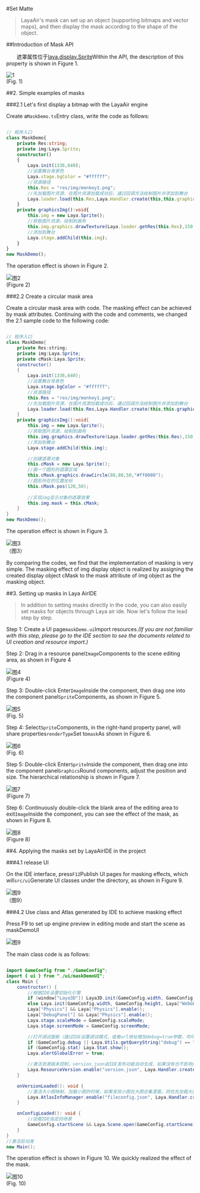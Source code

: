 #Set Matte

> LayaAir's mask can set up an object (supporting bitmaps and vector maps), and then display the mask according to the shape of the object.
>



##Introduction of Mask API



　　遮罩属性位于[laya.display.Sprite](http://layaair.ldc.layabox.com/api/index.html?category=Core&class=laya.display.Sprite%3Ch1%3Emask)Within the API, the description of this property is shown in Figure 1.

![1](img/1.jpg)<br/> (Fig. 1)



##2. Simple examples of masks

###2.1 Let's first display a bitmap with the LayaAir engine

Create a`MaskDemo.ts`Entry class, write the code as follows:


```typescript

// 程序入口
class MaskDemo{
    private Res:string;
    private img:Laya.Sprite;
    constructor()
    {
        Laya.init(1336,640);
        //设置舞台背景色
        Laya.stage.bgColor = "#ffffff";
        //资源路径
        this.Res = "res/img/monkey1.png";
        //先加载图片资源，在图片资源加载成功后，通过回调方法绘制图片并添加到舞台
        Laya.loader.load(this.Res,Laya.Handler.create(this,this.graphicsImg));
    }
    private graphicsImg():void{
        this.img = new Laya.Sprite();
        //获取图片资源，绘制到画布
        this.img.graphics.drawTexture(Laya.loader.getRes(this.Res),150,50);
        //添加到舞台
        Laya.stage.addChild(this.img);
    }
}
new MaskDemo();
```


The operation effect is shown in Figure 2.

![图2](img/2.jpg)<br/> (Figure 2)

###2.2 Create a circular mask area

Create a circular mask area with code. The masking effect can be achieved by mask attributes. Continuing with the code and comments, we changed the 2.1 sample code to the following code:


```java

// 程序入口
class MaskDemo{
    private Res:string;
    private img:Laya.Sprite;
    private cMask:Laya.Sprite;
    constructor()
    {
        Laya.init(1336,640);
        //设置舞台背景色
        Laya.stage.bgColor = "#ffffff";
        //资源路径
        this.Res = "res/img/monkey1.png";
        //先加载图片资源，在图片资源加载成功后，通过回调方法绘制图片并添加到舞台
        Laya.loader.load(this.Res,Laya.Handler.create(this,this.graphicsImg));
    }
    private graphicsImg():void{
        this.img = new Laya.Sprite();
        //获取图片资源，绘制到画布
        this.img.graphics.drawTexture(Laya.loader.getRes(this.Res),150,50);
        //添加到舞台
        Laya.stage.addChild(this.img);

        //创建遮罩对象
        this.cMask = new Laya.Sprite();
        //画一个圆形的遮罩区域
        this.cMask.graphics.drawCircle(80,80,50,"#ff0000");
        //圆形所在的位置坐标
        this.cMask.pos(120,50);
        
        //实现img显示对象的遮罩效果
        this.img.mask = this.cMask;
    }
}
new MaskDemo();
```


The operation effect is shown in Figure 3.

![图3](img/3.jpg) <br />（图3）


By comparing the codes, we find that the implementation of masking is very simple. The masking effect of img display object is realized by assigning the created display object cMask to the mask attribute of img object as the masking object.





##3. Setting up masks in Laya AirIDE

>In addition to setting masks directly in the code, you can also easily set masks for objects through Laya air ide. Now let's follow the lead step by step.

Step 1: Create a UI page`maskDemo.ui`Import resources.*(If you are not familiar with this step, please go to the IDE section to see the documents related to UI creation and resource import.)*



Step 2: Drag in a resource panel`Image`Components to the scene editing area, as shown in Figure 4

![图4](img/4.png)<br/> (Figure 4)



Step 3: Double-click Enter`Image`Inside the component, then drag one into the component panel`Sprite`Components, as shown in Figure 5.

![图5](img/5.png)<br/> (Fig. 5)





Step 4: Select`Sprite`Components, in the right-hand property panel, will share properties`renderType`Set to`mask`As shown in Figure 6.

![图6](img/6.png)<br/> (Fig. 6)



Step 5: Double-click Enter`Sprite`Inside the component, then drag one into the component panel`Graphics`Round components, adjust the position and size. The hierarchical relationship is shown in Figure 7.

![图7](img/7.png)<br/> (Figure 7)



Step 6: Continuously double-click the blank area of the editing area to exit`Image`Inside the component, you can see the effect of the mask, as shown in Figure 8.

![图8](img/8.png)<br/> (Figure 8)





##4. Applying the masks set by LayaAirIDE in the project

###4.1 release UI

On the IDE interface, press`F12`Publish UI pages for masking effects, which will`src/ui`Generate UI classes under the directory, as shown in Figure 9.

![图9](img/9.png) <br />（图9）







###4.2 Use class and Atlas generated by IDE to achieve masking effect

Press F9 to set up engine preview in editing mode and start the scene as maskDemoUI

![图9](img/10.png)



The main class code is as follows:


```java

import GameConfig from "./GameConfig";
import { ui } from "./ui/maskDemoUI";
class Main {
	constructor() {
		//根据IDE设置初始化引擎		
		if (window["Laya3D"]) Laya3D.init(GameConfig.width, GameConfig.height);
		else Laya.init(GameConfig.width, GameConfig.height, Laya["WebGL"]);
		Laya["Physics"] && Laya["Physics"].enable();
		Laya["DebugPanel"] && Laya["Physics"].enable();
		Laya.stage.scaleMode = GameConfig.scaleMode;
		Laya.stage.screenMode = GameConfig.screenMode;

		//打开调试面板（通过IDE设置调试模式，或者url地址增加debug=true参数，均可打开调试面板）
		if (GameConfig.debug || Laya.Utils.getQueryString("debug") == "true") Laya.enableDebugPanel();
		if (GameConfig.stat) Laya.Stat.show();
		Laya.alertGlobalError = true;

		//激活资源版本控制，version.json由IDE发布功能自动生成，如果没有也不影响后续流程
		Laya.ResourceVersion.enable("version.json", Laya.Handler.create(this, this.onVersionLoaded), Laya.ResourceVersion.FILENAME_VERSION);
	}

	onVersionLoaded(): void {
		//激活大小图映射，加载小图的时候，如果发现小图在大图合集里面，则优先加载大图合集，而不是小图
		Laya.AtlasInfoManager.enable("fileconfig.json", Laya.Handler.create(this, this.onConfigLoaded));
	}

	onConfigLoaded(): void {
		//加载IDE指定的场景
		GameConfig.startScene && Laya.Scene.open(GameConfig.startScene);
	}
}
//激活启动类
new Main();

```


The operation effect is shown in Figure 10. We quickly realized the effect of the mask.

![图10](img/10.jpg)<br/> (Fig. 10)

